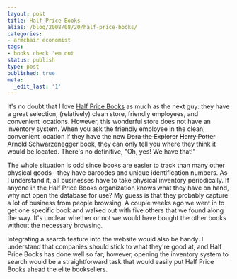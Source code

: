 ```yaml
---
layout: post
title: Half Price Books
alias: /blog/2008/08/20/half-price-books/
categories:
- armchair economist
tags:
- books check 'em out
status: publish
type: post
published: true
meta:
  _edit_last: '1'
---
```

It's no doubt that I love <a title="official website" href="http://www.halfpricebooks.com/" target="_blank">Half Price Books</a> as much as the next guy: they have a great selection, (relatively) clean store, friendly employees, and convenient locations. However, this wonderful store does not have an inventory system. When you ask the friendly employee in the clean, convenient location if they have the new <span style="text-decoration: line-through;">Dora the Explorer</span> <span style="text-decoration: line-through;">Harry Potter</span> Arnold <span>Schwarzenegger</span> book, they can only tell you where they think it would be located. There's no definitive, "Oh, yes! We have that!"

The whole situation is odd since books are easier to track than many other physical goods--they have barcodes and unique identification numbers. As I understand it, all businesses have to take physical inventory periodically. If anyone in the Half Price Books organization knows what they have on hand, why not open the database for use? My guess is that they probably capture a lot of business from people browsing. A couple weeks ago we went in to get one specific book and walked out with five others that we found along the way. It's unclear whether or not we would have bought the other books without the necessary browsing.

Integrating a search feature into the website would also be handy. I understand that companies should stick to what they're good at, and Half Price Books has done well so far; however, opening the inventory system to search would be a straightforward task that would easily put Half Price Books ahead the elite booksellers.
